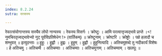 ```yaml
---
index: 8.2.24
sutra: रात्सस्य

---
```

 रेफात्संयोगान्तस्य सस्यैव लोपो नान्यस्य । रेफस्य विसर्गः । क्रोष्टुः । आमि परत्वात्तृज्वद्भावे प्राप्ते ।<!नुमचिरतृज्वद्भावेभ्यो नुट् पूर्वविप्रतिषेधेन !> (वार्तिकम्) ॥ क्रोष्टूनाम् । क्रोष्टरि । क्रोष्ट्रोः । पक्षे हलादौ च शम्भुवत् ॥ इत्युदन्ताः ॥	 हूहूः । हूह्वौ । हूह्वः । हूहूम् । हूह्वौ । हूहूनित्यादि । अतिचमूशब्दे तु नदीकार्यं विशेषः । हे अतिचमु । अतिचम्वै । अतिचम्वाः । अतिचम्वाः । अतिचमूनाम् । अतिचम्वाम् । खलपूः ॥ 